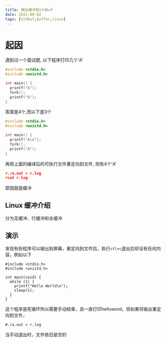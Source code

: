 ```yaml
---
title: 输出缓冲和stdbuf
date: 2021-08-02
tags: [stdbuf,buffer,linux]
---
```


# 起因

遇到过一个面试题, 以下程序打印几个'A'
```c
#include <stdio.h>
#include <unistd.h>

int main() {
  printf("A");
  fork();
  printf("A");
}
```
答案是4个,而以下是3个
```c
#include <stdio.h>
#include <unistd.h>

int main() {
  printf("A\n");
  fork();
  printf("A");
}
```
再把上面的编译后的可执行文件重定向到文件, 则有4个'A'
```c
#./a.out > r.log
#cat r.log
```
原因就是缓冲 

## Linux 缓冲介绍

分为无缓冲、行缓冲和全缓冲

## 演示
发现有些程序可以输出到屏幕，重定向到文件后，执行`ctl+c`退出后却没有任何内容，例如以下

```
#include <stdio.h>
#include <unistd.h>

int main(void) {
  while (1) {
    printf("Hello World\n");
    sleep(1);
  }
}
```
这个程序是死循环所以需要手动结束，且一直打印helloword。但如果将输出重定向到文件，

```
#./a.out > r.log
```
当手动退出时，文件依旧是空的
